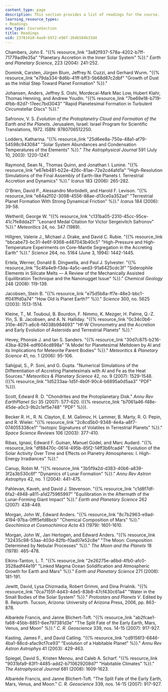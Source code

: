 ```yaml
---
content_type: page
description: This section provides a list of readings for the course.
learning_resource_types:
- Readings
ocw_type: CourseSection
title: Readings
uid: 23781410-4aa9-b972-e96f-264b584b33d4
---
```


Chambers, John E. "{{% resource_link "3a82f937-578a-4202-b7ff-71779ad9e35a" "Planetary Accretion in the Inner Solar System" %}}." _Earth and Planetary Science_, 223 (2004): 241-252.

Dominik, Carsten, Jürgen Blum, Jeffrey N. Cuzzi, and Gerhard Wurm. "{{% resource_link "e79da334-8d6b-41ff-bff3-5b68d87c2dbf" "Growth of Dust as the Initial Step Toward Planet Formation" %}}."

Johansen, Anders, Jeffrey S. Oishi, Mordecai-Mark Mac Low, Hubert Klahr, Thomas Henning, and Andrew Youdin. "{{% resource_link "7be69e18-b719-4fbb-82d7-17eec7bd3043" "Rapid Planetesimal Formation in Turbulent Circumstellar Discs" %}}."

Safronov, V. S. _Evolution of the Protoplanetry Cloud and Formation of the Earth and the Planets_. Jerusalem, Israel: Israel Program for Scientific Translations, 1972. ISBN: 9780706512250.

Lodders, Katharina. "{{% resource_link "25d6ee8a-750a-48a1-af79-54598c943084" "Solar System Abundances and Condensation Temperatures of the Elements" %}}." _The Astrophysical Journal_ 591 (July 10, 2003): 1220-1247.

Raymond, Sean N., Thomas Quinn, and Jonathan I. Lunine. "{{% resource_link "e67eb481-b22e-426c-81ae-72e2cd4afd1a" "High-Resolution Simulations of the Final Assembly of Earth-like Planets I. Terrestrial Accretion and Dynamics" %}}." _Icarus_ 183 (2006): 265-282.

O'Brien, David P., Alessandro Morbidelli, and Harold F. Levison. "{{% resource_link "e84a2f02-3098-4556-88ae-d13ce0a352ad" "Terrestrial Planet Formation With Strong Dynamical Friction" %}}." _Icarus_ 184 (2006): 39-58.

Wetherill, George W. "{{% resource_link "c131ba05-2310-45cc-95ce-41c7fe8dda21" "Leonard Medal Citation for Victor Sergeivitch Safronov" %}}." _Meteoritics_ 24, no. 347 (1989).

Hillgren, Valerie J., Michael J. Drake, and David C. Rubie. "{{% resource_link "bbcabe73-bc31-4e6f-9368-e487043b40c5" "High-Pressure and High-Temperature Experiments on Core-Mantle Segregation in the Accreting Earth" %}}." _Science_ 264, no. 5164 (June 3, 1994): 1442-1445.

Ertela, Werner, Donald B. Dingwella, and Paul J. Sylvester. "{{% resource_link "5c4fa4e9-f3da-4a5c-aed3-91a6425cdc3f" "Siderophile Elements in Silicate Melts — A Review of the Mechanically Assisted Equilibration Technique and the Nanonugget Issue" %}}." _Chemical Geology_ 248 (2008): 119-139.

Jacobsen, Stein B. "{{% resource_link "e75d5b8a-ff7e-48e3-bbc1-ff041ffd0a74" "How Old Is Planet Earth?" %}}." _Science_ 300, no. 5625 (2003): 1513-1514.

Kleine, T., M. Touboul, B. Bourdon, F. Nimmo, K. Mezger, H. Palme, Q.-Z. Yin, S. B. Jacobsen, and A. N. Halliday. "{{% resource_link "0c34c0b6-310e-4671-a6c8-f4038b984693" "Hf-W Chronometry and the Accretion and Early Evolution of Asteroids and Terrestrial Planets" %}}."

Hevey, Phonsie J. and Ian S. Sanders. "{{% resource_link "30d7c875-b216-43ba-8294-edf604cd898a" "A Model for Planetesimal Meltdown by Al and its Implications for Meteorite Parent Bodies" %}}." _Meteoritics & Planetary Science_ 41, no. 1 (2006): 95-106.

Sahijpal, S., P. Soni, and G. Gupta. "Numerical Simulations of the Differentiation of Accreting Planetesimals with Al and Fe as the Heat Sources." _Meteoritics & Planetary Science_ 42, no. 9 (2007): 1529-1548. ({{% resource_link "1d5233aa-1d5f-4b0f-90c4-b6895a0d5aa3" "PDF" %}}).

Scott, Edward R. D. "Chondrites and the Protoplanetary Disk." _Annu Rev EarthPlanet Sci_ 35 (2007): 577-620. ({{% resource_link "b7061a46-f48e-45de-a0c3-9b2c1ef5e748" "PDF" %}}).

Becker R. H., R. N. Clayton, E. M. Galimov, H. Lammer, B. Marty, R. O. Pepin, and R. Wieler. "{{% resource_link "2c8cd5b0-9348-4e4a-a8f7-074055338ce1" "Isotopic Signatures of Volatiles in Terrestrial Planets" %}}." _Space Science Reviews_ 106 (2003): 377-410.

Ribas, Ignasi, Edward F. Guinan, Manuel Güdel, and Marc Audard. "{{% resource_link "df88470c-0614-495b-85f2-14ff3b6fcad4" "Evolution of the Solar Activity Over Time and Effects on Planetry Atmospheres: I. High-Energy Irradiances" %}}."

Canup, Robin M. "{{% resource_link "3b5f9a2d-d383-40b6-a839-3f2a3b530c6f" "Dynamics of Lunar Formation" %}}." _Annu Rev Astron Astrophys_ 42, no. 1 (2004): 441-475.

Pahlevan, Kaveh, and David J. Stevenson. "{{% resource_link "c1d8f7df-6fa2-4948-a811-a1d275985997" "Equilibration in the Aftermath of the Lunar-Forming Giant Impact" %}}." _Earth and Planetary Science_ 262 (2007): 438-449.

Morgan, John W., Edward Anders. "{{% resource_link "8c7b2963-e9ad-4194-97ba-0fff5efd8bcb" "Chemical Composition of Mars" %}}." _Geochimica et Cosmochimica Acta_ 43 (1979): 1601-1610.

Morgan, John W., Jan Hertogen, and Edward Anders. "{{% resource_link "32435c98-53aa-403d-82fb-f0ad07e52c8e" "The Moon: Composition Determined by Nebular Processes" %}}." _The Moon and the Planets_ 18 (1978): 465-478.

Elkins-Tanton, L. T. "{{% resource_link "2e26275e-a6bd-4fb0-afc0-3528adf44e19" "Linked Magma Ocean Solidification and Atmospheric Growth for Earth and Mars" %}}." _Earth and Planetary Science_ 271 (2008): 181-191.

Jewitt, David, Lysa Chizmadia, Robert Grimm, and Dina Prialnik. "{{% resource_link "0ca7155f-4d43-4de5-83b8-47cf430c61a4" "Water in the Small Bodies of the Solar System" %}}." _Protostars and Planets V_. Edited by B. Reipurth. Tucson, Arizona: University of Arizona Press, 2006, pp. 863-878.

Albarède Francis, and Janne Blichert-Toft. "{{% resource_link "ab2fcae1-fa68-45bb-8851-6ee797381d3e" "The Split Fate of the Early Earth, Mars, Venus, and Moon" %}}." _C. R. Geoscience_ 339, nos. 14-15 (2007): 917-927.

Kasting, James F., and David Catling. "{{% resource_link "cd9156f3-6846-4ba1-88cd-afac9cf7ce93" "Evolution of a Habitable Planet" %}}." _Annu Rev Astron Astrophys_ 41 (2003): 429-463.

Spiegel, David S., Kristen Menou, and Caleb A. Scharf. "{{% resource_link "9031bfa9-83f1-4485-add2-b710629208d7" "Habitable Climates" %}}." _The Astrophysical Journal_ 681 (2008): 1609-1623.

Albarède Francis, and Janne Blichert-Toft. "The Split Fate of the Early Earth, Mars, Venus, and Moon." _C. R. Geoscience_ 339, nos. 14-15 (2007): 917-927.